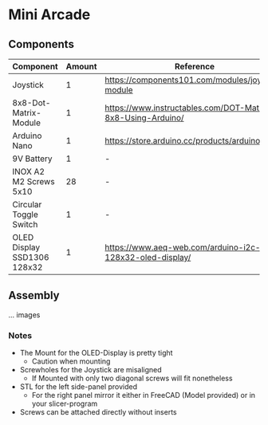 # Mini Arcade
## Components 
| Component | Amount | Reference |
|-----------|--------|-----------|
| Joystick  | 1      | https://components101.com/modules/joystick-module |
| 8x8-Dot-Matrix-Module | 1 | https://www.instructables.com/DOT-Matrix-8x8-Using-Arduino/ |
| Arduino Nano | 1 | https://store.arduino.cc/products/arduino-nano |
| 9V Battery | 1 | - |
| INOX A2 M2 Screws 5x10 | 28 | - |
| Circular Toggle Switch | 1 | - |
| OLED Display SSD1306 128x32 | 1 | https://www.aeq-web.com/arduino-i2c-128x32-oled-display/|
## Assembly
... images
### Notes
- The Mount for the OLED-Display is pretty tight
  - Caution when mounting
- Screwholes for the Joystick are misaligned
  - If Mounted with only two diagonal screws will fit nonetheless
- STL for the left side-panel provided
  - For the right panel mirror it either in FreeCAD (Model provided) or in your slicer-program
- Screws can be attached directly without inserts
